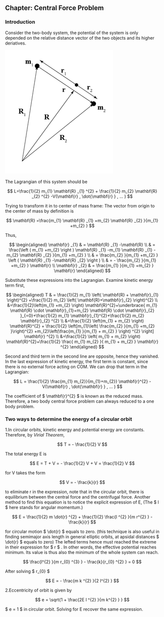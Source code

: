 <script type="text/x-mathjax-config">
    MathJax.Hub.Config({
      tex2jax: {
        skipTags: ['script', 'noscript', 'style', 'textarea', 'pre'],
        inlineMath: [['$','$']]
      }
    });
  </script>
  <script src="https://cdnjs.cloudflare.com/ajax/libs/mathjax/2.7.7/MathJax.js?config=TeX-MML-AM_CHTML"></script> 
  






## Chapter: Central Force Problem

### Introduction

Consider the two-body system, the potential of the system is only depended on the relative distance vector of the two objects and its higher deriatives.

![image](twobodysystem.png#pic_right)

The Lagrangian of this system should be 

$$
L=\frac{1}{2} m_{1} \mathbf{R} _{1} ^{2} +  \frac{1}{2} m_{2} \mathbf{R} _{2} ^{2} -V(\mathbf{r} , \dot{\mathbf{r} } , ... )
$$

Trying to transform it in to center of mass frame: The vector from origin to the center of mass by definition is

$$
\mathbf{R} =\frac{m_{1} \mathbf{R} _{1} +m_{2} \mathbf{R} _{2} }{m_{1} +m_{2} } 
$$

Thus,

$$
\begin{aligned}
\mathbf{r} _{1} & = \mathbf{R} _{1} -\mathbf{R} \\ & = \frac{\left ( m_{1} +m_{2}  \right ) \mathbf{R} _{1} -m_{1} \mathbf{R} _{1} -m_{2} \mathbf{R} _{2} }{m_{1} +m_{2} } \\
& = \frac{m_{2} }{m_{1} +m_{2} } \left ( \mathbf{R} _{1} -\mathbf{R} _{2}  \right ) \\
& = - \frac{m_{2} }{m_{1} +m_{2} } \mathbf{r} \\
\mathbf{r} _{2} & = \frac{m_{1} }{m_{1} +m_{2} } \mathbf{r} 
\end{aligned}
$$

Substitute these expressions into the Lagrangian. Examine kinetic energy term first,

$$
\begin{aligned}
T & = \frac{1}{2} m_{1} \left( \mathbf{R} + \mathbf{r}_{1} \right)^{2} +\frac{1}{2} m_{2} \left( \mathbf{R}+\mathbf{r}_{2} \right)^{2} \\
&=\frac{1}{2}\left(m_{1} +m_{2} \right) \mathbf{R}^{2}+\underbrace{ m_{1} \mathbf{R} \cdot \mathbf{r}_{1}+m_{2} \mathbf{R} \cdot \mathbf{r}_{2} }_{=0}+\frac{1}{2} m_{1} \mathbf{r}_{1}^{2}+\frac{1}{2} m_{2} \mathbf{r}_{2} ^{2} \\
&=\frac{1}{2} \left(m_{1} + m_{2} \right) \mathbf{R}^{2} + \frac{1}{2} \left[m_{1}\left( \frac{m_{2} }{m_{1} +m_{2} }\right)^{2} +m_{2}\left(\frac{m_{1} }{m_{1} + m_{2} } \right) ^{2} \right] \mathbf{r} ^{2} \\
&=\frac{1}{2} \left( m_{1} + m_{2} \right) \mathbf{R}^{2}+\frac{1}{2} \frac{ m_{1} m_{2} }{ m_{1} + m_{2} } \mathbf{r} ^{2}
\end{aligned}
$$

Second and third term in the second line are opposite, hence they vanished. In the last expression of kinetic energy, the first term is constant, since there is no external force acting on COM. We can drop that term in the Lagrangian:

$$
L = \frac{1}{2} \frac{m_{1} m_{2}}{m_{1}+m_{2}} \mathbf{r}^{2} - V(\mathbf{r} , \dot{\mathbf{r} } , ... )
$$

The coefficient of $ \mathbf{r}^{2}  $ is known as the reduced mass. Therefore, a two body central force problem can always reduced to a one body problem.

### Two ways to determine the energy of a circular orbit

1.In circular orbits, kinetic energy and potential energy are constants. Therefore, by *Virial Theorem*,

$$
T = - \frac{1}{2} V
$$

The total energy E is

$$
E = T + V = - \frac{1}{2} V + V = \frac{1}{2} V 
$$

for V takes the form 

$$
V = - \frac{k}{r} 
$$

to eliminate r in the expression, note that in the circular orbit, there is equilibrium between the central force and the centrifugal force. Another method to find this equation is to notice the explicit expression of E, (The $ l $ here stands for angular momentum.)

$$
E = \frac{1}{2} m \dot{r} ^{2} + \frac{1}{2} \frac{l ^{2} }{m r^{2} } - \frac{k}{r}
$$

for circular motion $ \dot{r} $ equals to zero. (this technique is also useful in finding semimajor axis length in general elliptic orbits, at apsidal distances $ \dot{r} $ equals to zero) The lefted terms hence must reached the extreme in their expression for $ r $ . In other words, the effective potential reaches minimum. Its value is thus also the minimum of the whole system can reach. 

$$
\frac{l^{2} }{m r_{0} ^{3} } - \frac{k}{r_{0} ^{2} } = 0
$$ 

After solving $ r_{0} $


$$
E = - \frac{m k ^{2} }{2 l^{2} } 
$$

2.Eccentricity of orbit is given by

$$
e = \sqrt{1 + \frac{2E l ^{2} }{m k^{2} } } 
$$

$ e = 1 $ in circular orbit. Solving for E recover the same expression.